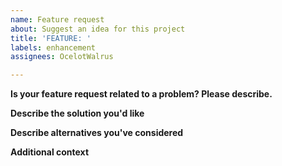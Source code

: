 ```yaml
---
name: Feature request
about: Suggest an idea for this project
title: 'FEATURE: '
labels: enhancement
assignees: OcelotWalrus

---
```


**Is your feature request related to a problem? Please describe.**
<!--A clear and concise description of what the problem is. Ex. I'm always frustrated when [...] If your feature is not related to a problem delete this part.-->

**Describe the solution you'd like**
<!--A clear and concise description of what you want to happen or what you would like to add. You can add code blocks, screenshots or draws to explain yourself.-->

**Describe alternatives you've considered**
<!--A clear and concise description of any alternative solutions or features you've considered. if there is none, delete this part.-->

**Additional context**
<!--You can add additional context if you want. If not, delete this part.-->
